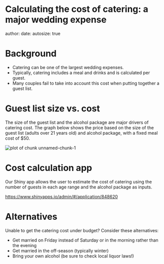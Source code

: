 Calculating the cost of catering: a major wedding expense
========================================================
author: 
date: 
autosize: true

Background
========================================================

- Catering can be one of the largest wedding expenses. 
- Typically, catering includes a meal and drinks and is calculated per guest. 
- Many couples fail to take into account this cost when putting together a guest list. 

Guest list size vs. cost
========================================================

The size of the guest list and the alcohol package are major drivers of catering cost. The graph below shows the price based on the size of the guest list (adults over 21 years old) and alcohol package, with a fixed meal cost of $50.

<img src="Catering_promo-figure/unnamed-chunk-1-1.png" title="plot of chunk unnamed-chunk-1" alt="plot of chunk unnamed-chunk-1" style="display: block; margin: auto;" />

Cost calculation app
========================================================

Our Shiny app allows the user to estimate the cost of catering using the number of guests in each age range and the alcohol package as inputs. 

https://www.shinyapps.io/admin/#/application/848620

Alternatives
========================================================

Unable to get the catering cost under budget? Consider these alternatives:

- Get married on Friday instead of Saturday or in the morning rather than the evening
- Get married in the off-season (typically winter)
- Bring your own alcohol (be sure to check local liquor laws!)
